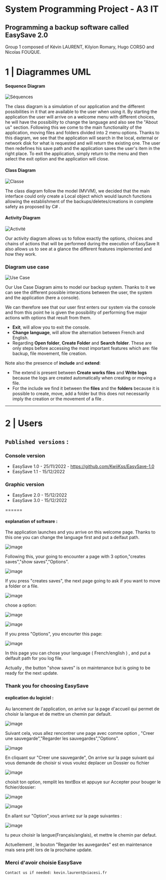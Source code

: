 # System Programming Project - A3 IT

## Programming a backup software called EasySave 2.0

Group 1 composed of Kévin LAURENT, Kilyion Romary, Hugo CORSO and Nicolas FOUQUE.



# 1 | Diagrammes UML

#### Sequence Diagram
![Séquences](https://s3.us-west-2.amazonaws.com/secure.notion-static.com/f05d425f-3468-4bcc-a42e-e24ac300e84c/Untitled.png?X-Amz-Algorithm=AWS4-HMAC-SHA256&X-Amz-Content-Sha256=UNSIGNED-PAYLOAD&X-Amz-Credential=AKIAT73L2G45EIPT3X45%2F20221125%2Fus-west-2%2Fs3%2Faws4_request&X-Amz-Date=20221125T161450Z&X-Amz-Expires=86400&X-Amz-Signature=218537648a2f17960ede228a112be06812210d7dbb88c59b8eec667fb5bf88e9&X-Amz-SignedHeaders=host&response-content-disposition=filename%3D%22Untitled.png%22&x-id=GetObject)

The class diagram is a simulation of our application and the different possibilities in it that are available to the user when using it.
By starting the application the user will arrive on a welcome menu with different choices, he will have the possibility to change the language and also see the "About us" section. Following this we come to the main functionality of the application, moving files and folders divided into 2 menu options. Thanks to this diagram, we see that the application will search in the local, external or network disk for what is requested and will return the existing one. The user then redefines his save path and the application saves the user's item in the right place.
To exit the application, simply return to the menu and then select the exit option and the application will close.

#### Class Diagram

![Classe](https://s3.us-west-2.amazonaws.com/secure.notion-static.com/d04d1de0-3d65-4812-9cbe-7e139567fc7b/Untitled.png?X-Amz-Algorithm=AWS4-HMAC-SHA256&X-Amz-Content-Sha256=UNSIGNED-PAYLOAD&X-Amz-Credential=AKIAT73L2G45EIPT3X45%2F20221125%2Fus-west-2%2Fs3%2Faws4_request&X-Amz-Date=20221125T162128Z&X-Amz-Expires=86400&X-Amz-Signature=e806655588b4d2b0eb0a48b2a70d6680822e8badad02ffa35e2c75890a6e24c2&X-Amz-SignedHeaders=host&response-content-disposition=filename%3D%22Untitled.png%22&x-id=GetObject)

The class diagram follow the model (MVVM), we decided that the main interface could only create a Local object which would launch functions allowing the establishment of the backups/deletes/creations in complete safety as proposed by C# .

#### Activity Diagram

![Activité](https://s3.us-west-2.amazonaws.com/secure.notion-static.com/01eb167e-7fbe-4786-b94a-8050f508d5ba/Diagramme_Dactivit_Projet_2_Final_%282%29.png?X-Amz-Algorithm=AWS4-HMAC-SHA256&X-Amz-Content-Sha256=UNSIGNED-PAYLOAD&X-Amz-Credential=AKIAT73L2G45EIPT3X45%2F20221125%2Fus-west-2%2Fs3%2Faws4_request&X-Amz-Date=20221125T162132Z&X-Amz-Expires=86400&X-Amz-Signature=e9bb9954c5173d42c06c10ea1f2fa200739e87244f551a8336a69c4f58fcc286&X-Amz-SignedHeaders=host&response-content-disposition=filename%3D%22Diagramme%2520D%27activit%25C3%25A9%2520Projet%25202%2520Final%2520%282%29.png%22&x-id=GetObject)

Our activity diagram allows us to follow exactly the options, choices and chains of actions that will be performed during the execution of EasySave
It also allows us to see at a glance the different features implemented and how they work.

### Diagram use case

![Use Case](https://user-images.githubusercontent.com/93580066/204036895-2816ec8a-f39b-498b-aaa7-f4346605f201.png)

Our Use Case Diagram aims to model our backup system. Thanks to it we can see the different possible interactions between the user, the system and the application (here a console).

We can therefore see that our user first enters our system via the console and from this point he is given the possibility of performing five major actions with options that result from them.

- **Exit**, will allow you to exit the console.
- **Change language**, will allow the alternation between French and English.
- Regarding **Open folder**, **Create Folder** and **Search folder**. These are only steps before accessing the most important features which are: file backup, file movement, file creation.

Note also the presence of **include** and **extend**:

- The extend is present between **Create works files** and **Write logs** because the logs are created automatically when creating or moving a file.
- For the include we find it between the **files** and the **folders** because it is possible to create, move, add a folder but this does not necessarily imply the creation or the movement of a file .

***
# 2 | Users

## `Published versions` :

### Console version
* EasySave 1.0 - 25/11/2022 - https://github.com/KwiiKss/EasySave-1.0
* EasySave 1.1 - 15/12/2022

### Graphic version
* EasySave 2.0 - 15/12/2022
* EasySave 3.0 - 15/12/2022

======
#### explanation of software :
The application launches and you arrive on this welcome page. Thanks to this one you can change the language first and put a delfaut path.

![image](https://user-images.githubusercontent.com/93579262/206855001-3960816d-462c-45e6-9840-50665a5e838e.png)

Following this, your going to encounter a page with 3 option,"creates saves","show saves","Options".

![image](https://user-images.githubusercontent.com/93579262/206676133-6059f12f-76e7-454a-918f-ddd57d842beb.png)

If you press "creates saves", the next page going to ask if you want to move a folder or a file.

![image](https://user-images.githubusercontent.com/93579262/206678374-ed2d500a-8949-4e2e-ae32-4c924c17f597.png)

chose a option:

![image](https://user-images.githubusercontent.com/93579262/206678452-d3aa02a5-f4e4-4e7f-a5aa-7c6cfdcb3f98.png)

![image](https://user-images.githubusercontent.com/93579262/206678504-458b4c27-8d26-4f01-86bd-00a8fa455821.png)

If you press "Options", you encourter this page:

![image](https://user-images.githubusercontent.com/93579262/206679006-c3183db8-f39a-440c-9496-e6be1883148a.png)

In this page you can chose your language ( French/english ) , and put a delfault path for you log file.

Actually , the button "show saves" is on maintenance but is going to be ready for the next update.

### Thank you for choosing EasySave

#### explication du logiciel :
Au lancement de l'application, on arrive sur la page d'accueil qui permet de choisir la langue et de mettre un chemin par default. 

![image](https://user-images.githubusercontent.com/93579262/206855004-7a6bd046-58bd-48b3-a274-7d3db6e40bc6.png)

Suivant cela, vous allez rencontrer une page avec comme option , "Creer une sauvegarde","Regarder les sauvegardes","Options".

![image](https://user-images.githubusercontent.com/93579262/206681582-1d8c2c21-7a79-4f38-9b58-3adda1b71239.png)

En cliquant sur "Creer une sauvegarde", On arrive sur la page suivant qui vous demande de choisir si vous voulez deplacer un Dossier ou fichier

![image](https://user-images.githubusercontent.com/93579262/206681829-c1c3aaa7-a691-4183-b79b-93fbe0c90225.png)

choisit ton option, remplit les textBox et appuye sur Accepter pour bouger le fichier/dossier:

![image](https://user-images.githubusercontent.com/93579262/206682290-ade357ce-799e-4fd6-90c2-f5a548c1d3d6.png)

![image](https://user-images.githubusercontent.com/93579262/206682332-73fc215c-401d-49e5-902b-c7f8e36a3330.png)

En allant sur "Option",vous arrivez sur la page suivantes :

![image](https://user-images.githubusercontent.com/93579262/206679006-c3183db8-f39a-440c-9496-e6be1883148a.png)

tu peux choisir la langue(Français/anglais), et mettre le chemin par defaut.

Actuellement , le bouton "Regarder les auvegardes" est en maintenance mais sera prêt lors de la prochaine update.

### Merci d'avoir choisie EasySave

`Contact us if needed: kevin.laurent@viacesi.fr`
